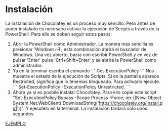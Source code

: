 # Instalación
La instalación de Chocolatey es un proceso muy sencillo. Pero antes de poder instalarlo es necesario activar la ejecución de Scripts a través de la PowerShell.
Para ello se deben seguir estos pasos:
1. Abrir la PowerShell como Administrador. La manera más sencilla es presionar 'Windows+R', esta combinación abrirá el buscador de Windows. Una vez abierto, basta con escribir PowerShell y en vez de pulsar 'Enter' pulse 'Ctrl+Shift+Enter' y se abrirá la PowerShell como administrador.
2. Ya en la terminal escriba el comando
´´´
Get-ExecutionPolicy
´´´
Nos muestra el estado de la ejecución de Scripts. Si en la pantalla aparece Restricted, significa que lo tenemos bloqueado. Para activarlo ejecute.
´´´
Set-ExecutionPolicy -ExecutionPolicy Unrestricted.
´´´
3. Ahora ya sí es posbile instalar Chocolatey. Para ello copie este script "Set-ExecutionPolicy Bypass -Scope Process -Force;
iex ((New-Object System.Net.WebClient).DownloadString('https://chocolatey.org/install.ps1'))". Y ejecutelo en la terminal. La instalación tardará solo unos segundos.

[EJEMPLO](https://github.com/rubenamadoc/chocolatey/blob/main/IMG/Captura%20de%20pantalla%202022-05-20%20192825.png)
